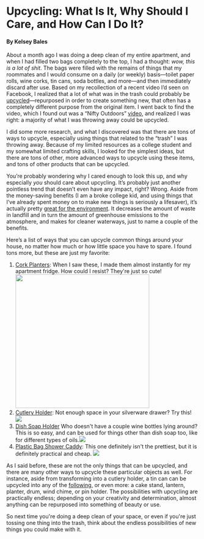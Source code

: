 # Upcycling: What Is It, Why Should I Care, and How Can I Do It?
  
#### By Kelsey Bales
  
  
  
  
About a month ago I was doing a deep clean of my entire apartment, and when I had filled two bags completely to the top, I had a thought: <i>wow, this is a lot of shit</i>.  The bags were filled with the remains of things that my roommates and I would consume on a daily (or weekly) basis—toilet paper rolls, wine corks, tin cans, soda bottles, and more—and then immediately discard after use.  Based on my recollection of a recent video I’d seen on Facebook, I realized that a lot of what was in the trash could probably be <a href="https://www.upcyclethat.com/about-upcycling/">upcycled</a>—repurposed in order to create something new, that often has a completely different purpose from the original item.  I went back to find the video, which I found out was a “Nifty Outdoors” <a href="https://www.facebook.com/buzzfeedniftyoutdoors/videos/332537153889809/">video</a>, and realized I was right: a majority of what I was throwing away could be upcycled.
  
I did some more research, and what I discovered was that there are tons of ways to upcycle, especially using things that related to the “trash” I was throwing away.  Because of my limited resources as a college student and my somewhat limited crafting skills, I looked for the simplest ideas, but there are tons of other, more advanced ways to upcycle using these items, and tons of other products that can be upcycled.
  
You’re probably wondering why I cared enough to look this up, and why especially <i>you</i> should  care about upcycling.  It’s probably just another pointless trend that doesn’t even have any impact, right?  Wrong.  Aside from the money-saving benefits (I am a broke college kid, and using things that I’ve already spent money on to make new things is seriously a lifesaver), it’s actually pretty <a href="http://theboxbrand.com.au/repurposed-shipping-containers/5-environmental-benefits-upcycling/">great for the environment</a>.  It decreases the amount of waste in landfill and in turn the amount of greenhouse emissions to the atmosphere, and makes for cleaner waterways, just to name a couple of the benefits.
  
  
  
Here’s a list of ways that you can upcycle common things around your house, no matter how much or how little space you have to spare.  I found tons more, but these are just my favorite:
<ol><li> <a href="https://www.upcyclethat.com/cork-planters/">Cork Planters</a>: When I saw these, I made them almost instantly for my apartment fridge.  How could I resist?  They're just so cute!<img src=https://d1alt1wkdk73qo.cloudfront.net/images/guide/4120294bb16e47879d67cd9e56386d51/478x640_ac.jpg height="350">
<li> <a href="http://www.handimania.com/diy/cans-and-wood-cutlery-holder.html">Cutlery Holder</a>: Not enough space in your silverware drawer?  Try this! <img src=https://experthometips.com/images/content/3095-680x476.jpg> <br/>
<li><a href="https://www.marthastewart.com/272934/dishwashing-liquid-bottles">Dish Soap Holder</a> Who doesn't have a couple wine bottles lying around?  This is so easy, and can be used for things other than dish soap too, like for different types of oils.<img src=https://assets.marthastewart.com/styles/img_240x300/d15/gtgtb_bottles01/gtgtb_bottles01_xl.jpg?itok=O46tODDw> <br/>
<li><a href="http://www.homesweethomebodies.net/2010/08/plastic-zipper-bag-to-shower-caddy.html#axzz2mM0w5gAd">Plastic Bag Shower Caddy</a>: This one definitely isn't the prettiest, but it is definitely practical and cheap. <img src=http://i1.wp.com/lh4.ggpht.com/_jXKGLAKHCWw/TGBEipghujI/AAAAAAAAAjo/tdS_5v4WgOM/s320/DSCF3513.JPG?zoom=2&w=1080> <br/></ul>
  
  
  
  
  
</ol>
  
As I said before, these are not the only things that can be upcycled, and there are many other ways to upcycle these particular objects as well.  For instance, aside from transforming into a cutlery holder, a tin can can be upcycled into any of the <a href="https://experthometips.com/repurpose-tin-cans-16-wonderful-ways">following</a>, or even more: a cake stand, lantern, planter, drum, wind chime, or pin holder.  The possibilities with upcycling are practically endless; depending on your creativity and determination, almost anything can be repurposed into something of beauty or use.
  
So next time you're doing a deep clean of your space, or even if you're just tossing one thing into the trash, think about the endless possibilities of new things you could make with it.
  